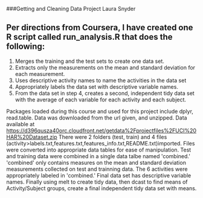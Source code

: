 
###Getting and Cleaning Data Project
Laura Snyder

## Per directions from Coursera, I have created one R script called run_analysis.R that does the following:

1. Merges the training and the test sets to create one data set.
2. Extracts only the measurements on the mean and standard deviation for each measurement.
3. Uses descriptive activity names to name the activities in the data set
4. Appropriately labels the data set with descriptive variable names.
5. From the data set in step 4, creates a second, independent tidy data set with the average of each variable for each activity and each subject.

Packages loaded during this course and used for this project include dplyr, read.table. Data was downloaded from the url given, and unzipped.
Data available at https://d396qusza40orc.cloudfront.net/getdata%2Fprojectfiles%2FUCI%20HAR%20Dataset.zip
There were 2 folders (test, train) and 4 files (activity>labels.txt,features.txt,features_info.txt,README.txt)imported.
Files were converted into appropriate data tables for ease of manipulation.
Test and training data were combined in a single data talbe named 'combined.'
'combined' only contains measures on the mean and standard deviation measurements collected on test and trainning data.
The 6 activities were appropriately labeled in 'combined.'
Final data set has descriptive variable names.
Finally using melt to create tidy data, then dcast to find means of Activity/Subject groups, create a final independent tidy data set with means.

